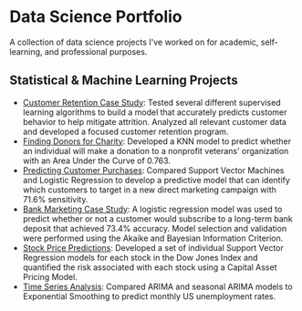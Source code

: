 # Data Science Portfolio

A collection of data science projects I've worked on for academic, self-learning, and professional purposes.

## Statistical & Machine Learning Projects

- [Customer Retention Case Study](https://rpubs.com/kellibelcher/769293): Tested several different supervised learning algorithms to build a model that accurately predicts customer behavior to help mitigate attrition. Analyzed all relevant customer data and developed a focused customer retention program.
- [Finding Donors for Charity](https://rpubs.com/kellibelcher/795493): Developed a KNN model to predict whether an individual will make a donation to a nonprofit veterans' organization with an Area Under the Curve of 0.763.
- [Predicting Customer Purchases](https://rpubs.com/kellibelcher/735222): Compared Support Vector Machines and Logistic Regression to develop a predictive model that can identify which customers to target in a new direct marketing campaign with 71.6% sensitivity. 
- [Bank Marketing Case Study](https://rpubs.com/kellibelcher/726187): A logistic regression model was used to predict whether or not a customer would subscribe to a long-term bank deposit that achieved 73.4% accuracy. Model selection and validation were performed using the Akaike and Bayesian Information Criterion.
- [Stock Price Predictions](): Developed a set of individual Support Vector Regression models for each stock in the Dow Jones Index and quantified the risk associated with each stock using a Capital Asset Pricing Model. 
- [Time Series Analysis](https://rpubs.com/kellibelcher/767453): Compared ARIMA and seasonal ARIMA models to Exponential Smoothing to predict monthly US unemployment rates.
